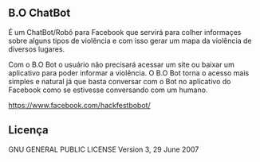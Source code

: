 ## B.O ChatBot

É um ChatBot/Robô para Facebook que servirá para colher informaçes sobre alguns tipos de violência e com isso gerar
um mapa da violência de diversos lugares.

Com o B.O Bot o usuário não precisará acessar um site ou baixar um aplicativo para poder informar a violência. 
O B.O Bot torna o acesso mais simples e natural já que basta conversar com o Bot no aplicativo do Facebook como se estivesse
conversando com um humano.

https://www.facebook.com/hackfestbobot/

## Licença

GNU GENERAL PUBLIC LICENSE
 Version 3, 29 June 2007